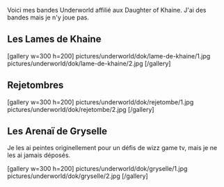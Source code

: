 
Voici mes bandes Underworld affilié aux Daughter of Khaine. J'ai des bandes mais je n'y joue pas.

## Les Lames de Khaine

[gallery w=300 h=200]
pictures/underworld/dok/lame-de-khaine/1.jpg
pictures/underworld/dok/lame-de-khaine/2.jpg
[/gallery]

## Rejetombres

[gallery w=300 h=200]
pictures/underworld/dok/rejetombe/1.jpg
pictures/underworld/dok/rejetombe/2.jpg
[/gallery]

## Les Arenaï de Gryselle

Je les ai peintes originellement pour un défis de wizz game tv, mais je ne les ai jamais déposés.

[gallery w=300 h=200]
pictures/underworld/dok/gryselle/1.jpg
pictures/underworld/dok/gryselle/2.jpg
[/gallery]


